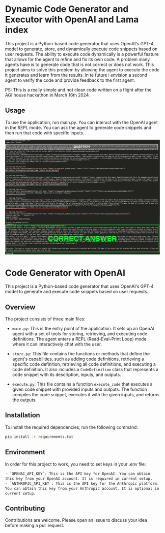 
# Dynamic Code Generator and Executor with OpenAI and Lama index

This project is a Python-based code generator that uses OpenAI's GPT-4 model to generate, store, and dynamically execute code snippets based on user requests. The ability to execute code dynamically is a powerful feature that allows for the agent to refine and fix its own code. A problem many agents have is to generate code that is not correct or does not work. This project aims to solve this problem by allowing the agent to execute the code it generates and learn from the results. In te future i envision a second agent to verify the code and provide feedback to the first agent.

PS: This is a really simple and not clean code written on a flight after the AGI house hackathon in March 16th 2024.

## Usage
To use the application, run main.py. You can interact with the OpenAI agent in the REPL mode. You can ask the agent to generate code snippets and then run that code with specific inputs.

![image](imgs/Screenshot2024-03-24.png)

# Code Generator with OpenAI

This project is a Python-based code generator that uses OpenAI's GPT-4 model to generate and execute code snippets based on user requests.

## Overview

The project consists of three main files:

- `main.py`: This is the entry point of the application. It sets up an OpenAI agent with a set of tools for storing, retrieving, and executing code definitions. The agent enters a REPL (Read-Eval-Print Loop) mode where it can interactively chat with the user.

- `store.py`: This file contains the functions or methods that define the agent's capabilities, such as adding code definitions, retrieving a specific code definition, retrieving all code definitions, and executing a code definition. It also includes a `CodeDefinition` class that represents a code snippet with its description, inputs, and outputs.

- `execute.py`: This file contains a function `execute_code` that executes a given code snippet with provided inputs and outputs. The function compiles the code snippet, executes it with the given inputs, and returns the outputs.

## Installation

To install the required dependencies, run the following command:

```sh
pip install -r requirements.txt
```

## Environment
In order for this project to work, you need to set keys in your .env file:

```env
- `OPENAI_API_KEY`: This is the API key for OpenAI. You can obtain this key from your OpenAI account. It is required in current setup.
- `ANTHROPIC_API_KEY`: This is the API key for the Anthropic platform. You can obtain this key from your Anthropic account. It is optional in current setup.
```



## Contributing
Contributions are welcome. Please open an issue to discuss your idea before making a pull request.